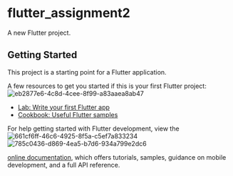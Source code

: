 # flutter_assignment2

A new Flutter project.

## Getting Started

This project is a starting point for a Flutter application.

A few resources to get you started if this is your first Flutter project:![eb2877e6-4c8d-4cee-8f99-a83aaea8ab47](https://github.com/DamnTam/flutter_assignment2/assets/75781775/bf5a911a-f0dd-472d-8a15-d56fe25a1250)


- [Lab: Write your first Flutter app](https://docs.flutter.dev/get-started/codelab)
- [Cookbook: Useful Flutter samples](https://docs.flutter.dev/cookbook)

For help getting started with Flutter development, view the![661cf6ff-46c6-4925-8f5a-c5ef7a833234](https://github.com/DamnTam/flutter_assignment2/assets/75781775/a1ea7487-9c12-4888-97c4-87e1e437cb32)
![785c0436-d869-4ea5-b7d6-934a799e2dc6](https://github.com/DamnTam/flutter_assignment2/assets/75781775/a46d43b0-7a6d-46cf-9a99-1bafafad5459)

[online documentation](https://docs.flutter.dev/), which offers tutorials,
samples, guidance on mobile development, and a full API reference.
